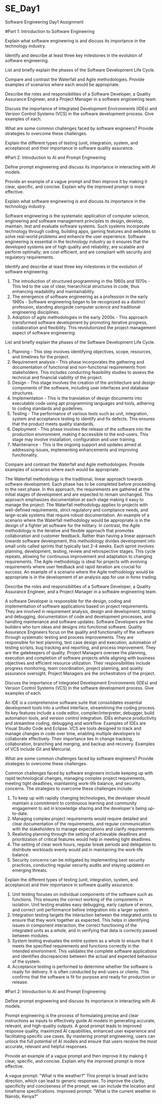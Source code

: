 # SE_Day1
Software Engineering Day1 Assignment

#Part 1: Introduction to Software Engineering

Explain what software engineering is and discuss its importance in the technology industry.


Identify and describe at least three key milestones in the evolution of software engineering.


List and briefly explain the phases of the Software Development Life Cycle.


Compare and contrast the Waterfall and Agile methodologies. Provide examples of scenarios where each would be appropriate.


Describe the roles and responsibilities of a Software Developer, a Quality Assurance Engineer, and a Project Manager in a software engineering team.


Discuss the importance of Integrated Development Environments (IDEs) and Version Control Systems (VCS) in the software development process. Give examples of each.


What are some common challenges faced by software engineers? Provide strategies to overcome these challenges.


Explain the different types of testing (unit, integration, system, and acceptance) and their importance in software quality assurance.


#Part 2: Introduction to AI and Prompt Engineering


Define prompt engineering and discuss its importance in interacting with AI models.


Provide an example of a vague prompt and then improve it by making it clear, specific, and concise. Explain why the improved prompt is more effective.

Explain what software engineering is and discuss its importance in the technology industry.

Software engineering is the systematic application of computer science, engineering and software management principles to design, develop, maintain, test and evaluate software systems. Such systems incorporate technology through coding, building apps, gaming features and websites to solve real-world problems and enhance the user experience. 
Software engineering is essential in the technology industry as it ensures that the developed systems are of high quality and reliability; are scalable and perform optimally; are cost-efficient, and are compliant with security and regulatory requirements.


Identify and describe at least three key milestones in the evolution of software engineering.

1. The introduction of structured programming in the 1960s and 1970s - This led to the use of clear, hierarchical structures in code, thus enhancing readability and maintainability.
2. The emergence of software engineering as a profession in the early 1980s - Software engineering began to be recognized as a distinct profession, standing alongside computer science and traditional engineering disciplines.
3. Adoption of agile methodologies in the early 2000s - This approach transformed software development by promoting iterative progress, collaboration and flexibility. This revolutionized the project management aspect of software engineering.

List and briefly explain the phases of the Software Development Life Cycle.

1. Planning - This step involves identifying objectives, scope, resources, and timelines for the project.
2. Requirement analysis - This phase incorporates the gathering and documentation of functional and non-functional requirements from stakeholders. This includes conducting feasibility studies to assess the technical and financial viability of the project.
3. Design - This stage involves the creation of the architecture and design components of the software, including user interfaces and database structures.
4. Implementation - This is the translation of design documents into executable code using apt programming languages and tools, adhering to coding standards and guidelines.
5. Testing - The performance of various tests such as unit, integration, system and acceptance testing to identify and fix defects. This ensures that the product meets quality standards.
6. Deployment - This phase involves the release of the software into the production environment, making it accessible to the end-users. This stage may involve installation, configuration and user training.
7. Maintenance - This is the ongoing support and updates aimed at addressing issues, implementing enhancements and improving functionality.

Compare and contrast the Waterfall and Agile methodologies. Provide examples of scenarios where each would be appropriate.

The Waterfall methodology is the traditional, linear approach towards software development. Each phase has to be completed before proceeding to the next phase. In this approach, the requirements are gathered at the initial stages of development and are expected to remain unchanged. This approach emphasizes documentation at each stage making it easy to manage the project. The Waterfall methodology applies to projects with well-defined requirements, strict regulatory and compliance needs, and large-scale systems that require robust documentation. An example of a scenario where the Waterfall methodology would be appropriate is in the design of a fighter jet software for the military.
In contrast, the Agile methodology is the iterative and flexible approach that promotes collaboration and customer feedback. Rather than having a linear approach towards software development, this methodology divides development into small units called sprints that typically last 2-4 weeks. Each sprint involves planning, development, testing, review and retrospective stages. This cycle repeats, allowing for continuous improvement and adaptation to changing requirements. The Agile methodology is ideal for projects with evolving requirements where user feedback and rapid iteration are crucial for success. An example of a scenario where the Agile methodology would be appropriate is in the development of an analysis app for use in forex trading.

Describe the roles and responsibilities of a Software Developer, a Quality Assurance Engineer, and a Project Manager in a software engineering team.

A software Developer is responsible for the design, coding and implementation of software applications based on project requirements. They are involved in requirement analysis, design and development, testing and debugging, documentation of code and development processes, and handling maintenance and software updates. Software Developers are the builders who turn ideas and designs into functional software.
Quality Assurance Engineers focus on the quality and functionality of the software through systematic testing and process improvements. They are responsible for test planning, test case design and execution, automation of testing scripts, bug tracking and reporting, and process improvement. They are the gatekeepers of quality.
Project Managers oversee the planning, execution and completion of software projects while aligning with business objectives and efficient resource utilization. Their responsibilities include progress monitoring, team coordination, project planning, and quality assurance oversight. Project Managers are the orchestrators of the project.

Discuss the importance of Integrated Development Environments (IDEs) and Version Control Systems (VCS) in the software development process. Give examples of each.

An IDE is a comprehensive software suite that consolidates essential development tools into a unified interface, streamlining the coding process. Its key features include a code editor, compiler/interpreter, debugger, build automation tools, and version control integration. IDEs enhance productivity and streamline coding, debugging and workflow. Examples of IDEs are Visual Studio Code and Eclipse.
VCS are tools designed to track and manage changes in code over time, enabling multiple developers to collaborate effectively. Their importance lies in change tracking, collaboration, branching and merging, and backup and recovery. Examples of VCS include Git and Mercurial.

What are some common challenges faced by software engineers? Provide strategies to overcome these challenges.

Common challenges faced by software engineers include keeping up with rapid technological changes, managing complex project requirements, meeting tight deadlines, maintaining work-life balance, and security concerns.
The strategies to overcome these challenges include:
1. To keep up with rapidly changing technologies, the developer should maintain a commitment to continuous learning and community engagement to aid in knowledge sharing and the developer's being up-to-date.
2. Managing complex project requirements would require detailed and clear documentation of the requirements, and regular communication with the stakeholders to manage expectations and clarify requirements.
3. Realisting planning through the setting of achievable deadlines and prioritization of critical features would help in meeting tight deadlines.
4. The setting of clear work hours, regular break periods and delegation to distribute workloads evenly would aid in maintaining the work-life balance.
5. Security concerns can be mitigated by implementing best security practices, conducting regular security audits and staying updated on emerging threats.

Explain the different types of testing (unit, integration, system, and acceptance) and their importance in software quality assurance.

1. Unit testing focuses on individual components of the software such as functions. This ensures the correct working of the components in isolation. Unit testing enables easy debugging, early capture of errors, and correct unit performance before integration into a larger system.
2. Integration testing targets the interaction between the integrated units to ensure that they work together as expected. This helps in identifying issues in component interaction, the correct functioning of the integrated units as a whole, and in verifying that data is correctly passed between modules.
3. System testing evaluates the entire system as a whole to ensure that it meets the specified requirements and functions correctly in the intended environment. This validates the complete software applications and identifies discrepancies between the actual and expected behaviour of the system.
4. Acceptance testing is performed to determine whether the software is ready for delivery. It is often conducted by end-users or clients. This confirms that the software is fit for purpose and ready for production or release.

#Part 2: Introduction to AI and Prompt Engineering


Define prompt engineering and discuss its importance in interacting with AI models.

Prompt engineering is the process of formulating precise and clear instructions as inputs to effectively guide AI models in generating accurate, relevant, and high-quality outputs.
A good prompt leads to improved response quality, maximized AI capabilities, enhanced user experience and facilitating specific use cases. By mastering prompt engineering, users can unlock the full potential of AI models and ensure that users receive the most accurate, relevant and helpful responses.

Provide an example of a vague prompt and then improve it by making it clear, specific, and concise. Explain why the improved prompt is more effective.

A vague prompt: "What is the weather?"
This prompt is broad and lacks direction, which can lead to generic responses. To improve the clarity, specificity and conciseness of the prompt, we can include the location and timeframe specifications.
Improved prompt: "What is the current weather in Nairobi, Kenya?"
